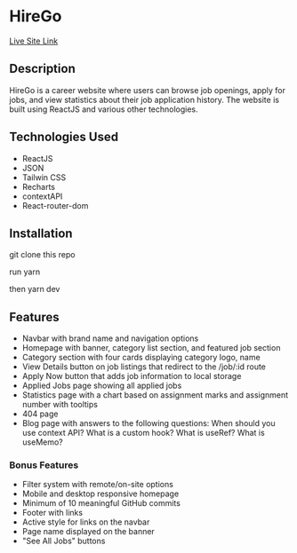 # HireGo

[Live Site Link](https://hirego.netlify.app/)

## Description

HireGo is a career website where users can browse job openings, apply for jobs, and view statistics about their job application history. The website is built using ReactJS and various other technologies.

## Technologies Used

- ReactJS
- JSON
- Tailwin CSS
- Recharts
- contextAPI
- React-router-dom

## Installation

git clone this repo

run yarn 

then yarn dev



## Features

- Navbar with brand name and navigation options
- Homepage with banner, category list section, and featured job section
- Category section with four cards displaying category logo, name
- View Details button on job listings that redirect to the /job/:id route
- Apply Now button that adds job information to local storage
- Applied Jobs page showing all applied jobs 
- Statistics page with a chart based on assignment marks and assignment number with tooltips
- 404 page
- Blog page with answers to the following questions: When should you use context API? What is a custom hook? What is useRef? What is useMemo?

### Bonus Features

- Filter system with remote/on-site options
- Mobile and desktop responsive homepage
- Minimum of 10 meaningful GitHub commits
- Footer with links
- Active style for links on the navbar
- Page name displayed on the banner
- "See All Jobs" buttons


